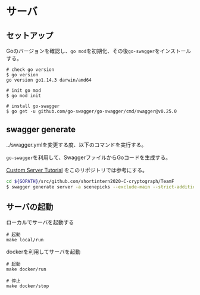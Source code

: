 # サーバ

## セットアップ
Goのバージョンを確認し、`go mod`を初期化、その後`go-swagger`をインストールする。
```
# check go version
$ go version 
go version go1.14.3 darwin/amd64

# init go mod
$ go mod init

# install go-swagger
$ go get -u github.com/go-swagger/go-swagger/cmd/swagger@v0.25.0

```

## swagger generate
../swagger.ymlを変更する度、以下のコマンドを実行する。

`go-swagger`を利用して、SwaggerファイルからGoコードを生成する。

[Custom Server Tutorial](https://goswagger.io/tutorial/custom-server.html) をこのリポジトリでは参考にする。

```bash
cd ${GOPATH}/src/github.com/shortintern2020-C-cryptograph/TeamF
$ swagger generate server -a scenepicks --exclude-main --strict-additional-properties -t gen -f ./swagger.yml
```

## サーバの起動
ローカルでサーバを起動する
```
# 起動
make local/run
```

dockerを利用してサーバを起動
```
# 起動
make docker/run

# 停止
make docker/stop
```